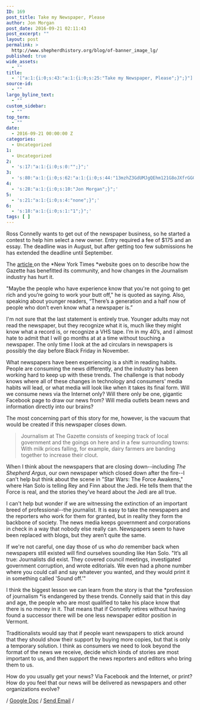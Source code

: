 ```yaml
---
ID: 169
post_title: Take my Newspaper, Please
author: Jon Morgan
post_date: 2016-09-21 02:11:43
post_excerpt: ""
layout: post
permalink: >
  http://www.shepherdhistory.org/blog/of-banner_image_lg/
published: true
wide_assets:
  - ""
title:
  - '["a:1:{i:0;s:43:"a:1:{i:0;s:25:"Take my Newspaper, Please";}";}"]'
source-id:
  - ""
largo_byline_text:
  - ""
custom_sidebar:
  - ""
top_term:
  - ""
date:
  - 2016-09-21 00:00:00 Z
categories:
  - Uncategorized
1:
  - Uncategorized
2:
  - 's:17:"a:1:{i:0;s:0:"";}";'
3:
  - 's:80:"a:1:{i:0;s:62:"a:1:{i:0;s:44:"13mzhZ3GdUMJgQEhm121G8oJXfrGGGYehVUmPGiFiTFE";}";}";'
4:
  - 's:28:"a:1:{i:0;s:10:"Jon Morgan";}";'
5:
  - 's:21:"a:1:{i:0;s:4:"none";}";'
6:
  - 's:18:"a:1:{i:0;s:1:"1";}";'
tags: [ ]
---
```

Ross Connelly wants to get out of the newspaper business, so he started a contest to help him select a new owner. Entry required a fee of $175 and an essay. The deadline was in August, but after getting too few submissions he has extended the deadline until September.

The <a href="http://www.nytimes.com/2016/08/26/us/want-to-own-a-newspaper-a-vermont-contest-has-trouble-finding-takers.html">article </a> on the *New York Times *website goes on to describe how the Gazette  has benefitted its community, and how changes in the Journalism industry has hurt it.

"Maybe the people who have experience know that you're not going to get rich and you’re going to work your butt off," he is quoted as saying. Also, speaking about younger readers, “There’s a generation and a half now of people who don’t even know what a newspaper is.”

I'm not sure that the last statement is entirely true. Younger adults may not read the newspaper, but they recognize what it is, much like they might know what a record is, or recognize a VHS tape. I’m in my 40’s, and I almost hate to admit that I will go months at at a time without touching a newspaper. The only time I look at the ad circulars in newspapers is possibly the day before Black Friday in November.

What newspapers have been experiencing is a shift in reading habits. People are consuming the news differently, and the industry has been working hard to keep up with these trends. The challenge is that nobody knows where all of these changes in technology and consumers' media habits will lead, or what media will look like when it takes its final form. Will we consume news via the Internet only? Will there only be one, gigantic Facebook page to draw our news from? Will media outlets beam news and information directly into our brains?

The most concerning part of this story for me, however, is the vacuum that would be created if this newspaper closes down.

<blockquote>
  Journalism at The Gazette consists of keeping track of local government and the goings on here and in a few surrounding towns: With milk prices falling, for example, dairy farmers are banding together to increase their clout.
</blockquote>

When I think about the newspapers that are closing down--including <em>The Shepherd Argus</em>, our own newspaper which closed down after the fire--I can't help but think about the scene in "Star Wars: The Force Awakens," where Han Solo is telling Rey and Finn about the Jedi. He tells them that the Force is real, and the stories they’ve heard about the Jedi are all true.

I can't help but wonder if we are witnessing the extinction of an important breed of professional--the journalist. It is easy to take the newspapers and the reporters who work for them for granted, but in reality they form the backbone of society. The news media keeps government and corporations in check in a way that nobody else really can. Newspapers seem to have been replaced with blogs, but they aren’t quite the same.

If we're not careful, one day those of us who <em>do</em> remember back when newspapers still existed will find ourselves sounding like Han Solo. "It’s all true: Journalists did exist. They covered council meetings, investigated government corruption, and wrote editorials. We even had a phone number where you could call and say whatever you wanted, and they would print it in something called 'Sound off.’"

I think the biggest lesson we can learn from the story is that the *profession of journalism *is endangered by these trends. Connelly said that in this day and age, the people who are most qualified to take his place know that there is no money in it. That means that if Connelly retires without having found a successor there will be one less newspaper editor position in Vermont.

Traditionalists would say that if people want newspapers to stick around that they should show their support by buying more copies, but that is only a temporary solution. I think as consumers we need to look beyond the format of the news we receive, decide which kinds of stories are most important to us, and then support the news reporters and editors who bring them to us.

How do you usually get your news? Via Facebook and the Internet, or print? How do you feel that our news will be delivered as newspapers and other organizations evolve?

/ <a href="https://docs.google.com/document/d/13mzhZ3GdUMJgQEhm121G8oJXfrGGGYehVUmPGiFiTFE/edit?usp=sharing">Google Doc</a> / <a href="mailto:shepherddigest@gmail.com">Send Email</a> /